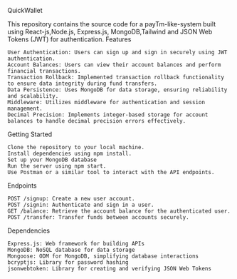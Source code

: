 QuickWallet

This repository contains the source code for a payTm-like-system built using React-js,Node.js, Express.js, MongoDB,Tailwind and JSON Web Tokens (JWT) for authentication.
Features

    User Authentication: Users can sign up and sign in securely using JWT authentication.
    Account Balances: Users can view their account balances and perform financial transactions.
    Transaction Rollback: Implemented transaction rollback functionality to ensure data integrity during fund transfers.
    Data Persistence: Uses MongoDB for data storage, ensuring reliability and scalability.
    Middleware: Utilizes middleware for authentication and session management.
    Decimal Precision: Implements integer-based storage for account balances to handle decimal precision errors effectively.

Getting Started

    Clone the repository to your local machine.
    Install dependencies using npm install.
    Set up your MongoDB database
    Run the server using npm start.
    Use Postman or a similar tool to interact with the API endpoints.

Endpoints

    POST /signup: Create a new user account.
    POST /signin: Authenticate and sign in a user.
    GET /balance: Retrieve the account balance for the authenticated user.
    POST /transfer: Transfer funds between accounts securely.

Dependencies

    Express.js: Web framework for building APIs
    MongoDB: NoSQL database for data storage
    Mongoose: ODM for MongoDB, simplifying database interactions
    bcryptjs: Library for password hashing
    jsonwebtoken: Library for creating and verifying JSON Web Tokens
